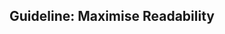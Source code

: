 <div id="title">

## Guideline: Maximise Readability

</div>

<div id="body">

<include src="introduction/container-index.md" boilerplate  />
<include src="basic/container-index.md" boilerplate  />
<include src="intermediate/container-index.md" boilerplate  />
<include src="advanced/container-index.md" boilerplate  />

</div>

<div id="extras">
</div>